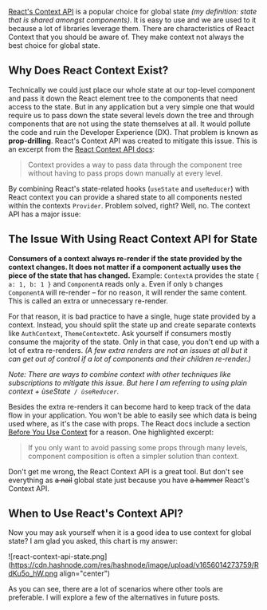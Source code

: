 [React's Context API](https://reactjs.org/docs/context.html) is a popular choice for global state *(my definition: state that is shared amongst components)*. It is easy to use and we are used to it because a lot of libraries leverage them. There are characteristics of React Context that you should be aware of. They make context not always the best choice for global state.

## Why Does React Context Exist?
Technically we could just place our whole state at our top-level component and pass it down the React element tree to the components that need access to the state. But in any application but a very simple one that would require us to pass down the state several levels down the tree and through components that are not using the state themselves at all. It would pollute the code and ruin the Developer Experience (DX). That problem is known as **prop-drilling**. React's Context API was created to mitigate this issue. This is an excerpt from the [React Context API docs](https://reactjs.org/docs/context.html):

> Context provides a way to pass data through the component tree without having to pass props down manually at every level.

By combining React's state-related hooks (`useState` and `useReducer`) with React context you can provide a shared state to all components nested within the contexts `Provider`. Problem solved, right? Well, no. The context API has a major issue:

## The Issue With Using React Context API for State
**Consumers of a context always re-render if the state provided by the context changes. It does not matter if a component actually uses the piece of the state that has changed.** Example: `ContextA` provides the state `{ a: 1, b: 1 }` and `ComponentA` reads only `a`. Even if only `b` changes `ComponentA` will re-render – for no reason, it will render the same content. This is called an extra or unnecessary re-render.

For that reason, it is bad practice to have a single, huge state provided by a context. Instead, you should split the state up and create separate contexts like `AuthContext`, `ThemeContext`etc. Ask yourself if consumers mostly consume the majority of the state. Only in that case, you don't end up with a lot of extra re-renders. *(A few extra renders are not an issues at all but it can get out of control if a lot of components and their children re-render.)*

*Note: There are ways to combine context with other techniques like subscriptions to mitigate this issue. But here I am referring to using plain context + ùseState` / ùseReducer`.*

Besides the extra re-renders it can become hard to keep track of the data flow in your application. You won't be able to easily see which data is being used where, as it's the case with props. The React docs include a section [Before You Use Context](https://reactjs.org/docs/context.html#before-you-use-context) for a reason. One highlighted excerpt:

> If you only want to avoid passing some props through many levels, component composition is often a simpler solution than context.

Don't get me wrong, the React Context API is a great tool. But don't see everything as <s>a nail</s> global state just because you have <s>a hammer</s> React's Context API.

## When to Use React's Context API?
Now you may ask yourself when it is a good idea to use context for global state? I am glad you asked, this chart is my answer:

![react-context-api-state.png](https://cdn.hashnode.com/res/hashnode/image/upload/v1656014273759/RdKu5o_hW.png align="center")

As you can see, there are a lot of scenarios where other tools are preferable. I will explore a few of the alternatives in future posts.